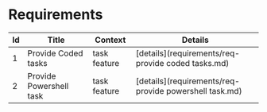 # Requirements
| Id  | Title | Context | Details |
| --- | ----- | ------- | ------- |
1|Provide Coded tasks|task feature|[details](requirements/req-provide coded tasks.md)
2|Provide Powershell task|task feature|[details](requirements/req-provide powershell task.md)

